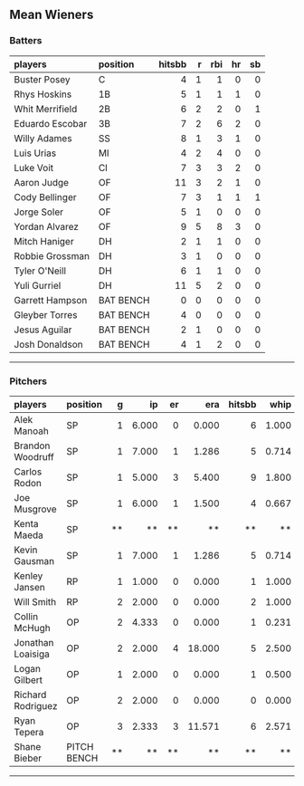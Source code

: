 ## Mean Wieners

### Batters

 
|players         |position  | hitsbb|  r| rbi| hr| sb| 
|:---------------|:---------|------:|--:|---:|--:|--:| 
|Buster Posey    |C         |      4|  1|   1|  0|  0| 
|Rhys Hoskins    |1B        |      5|  1|   1|  1|  0| 
|Whit Merrifield |2B        |      6|  2|   2|  0|  1| 
|Eduardo Escobar |3B        |      7|  2|   6|  2|  0| 
|Willy Adames    |SS        |      8|  1|   3|  1|  0| 
|Luis Urias      |MI        |      4|  2|   4|  0|  0| 
|Luke Voit       |CI        |      7|  3|   3|  2|  0| 
|Aaron Judge     |OF        |     11|  3|   2|  1|  0| 
|Cody Bellinger  |OF        |      7|  3|   1|  1|  1| 
|Jorge Soler     |OF        |      5|  1|   0|  0|  0| 
|Yordan Alvarez  |OF        |      9|  5|   8|  3|  0| 
|Mitch Haniger   |DH        |      2|  1|   1|  0|  0| 
|Robbie Grossman |DH        |      3|  1|   0|  0|  0| 
|Tyler O'Neill   |DH        |      6|  1|   1|  0|  0| 
|Yuli Gurriel    |DH        |     11|  5|   2|  0|  0| 
|Garrett Hampson |BAT BENCH |      0|  0|   0|  0|  0| 
|Gleyber Torres  |BAT BENCH |      4|  0|   0|  0|  0| 
|Jesus Aguilar   |BAT BENCH |      2|  1|   0|  0|  0| 
|Josh Donaldson  |BAT BENCH |      4|  1|   2|  0|  0| 

* * *

### Pitchers

 
|players           |position    |  g|    ip| er|    era| hitsbb|  whip| so|  w| sv| 
|:-----------------|:-----------|--:|-----:|--:|------:|------:|-----:|--:|--:|--:| 
|Alek Manoah       |SP          |  1| 6.000|  0|  0.000|      6| 1.000|  6|  0|  0| 
|Brandon Woodruff  |SP          |  1| 7.000|  1|  1.286|      5| 0.714|  9|  1|  0| 
|Carlos Rodon      |SP          |  1| 5.000|  3|  5.400|      9| 1.800|  8|  0|  0| 
|Joe Musgrove      |SP          |  1| 6.000|  1|  1.500|      4| 0.667|  5|  0|  0| 
|Kenta Maeda       |SP          | **|    **| **|     **|     **|    **| **| **| **| 
|Kevin Gausman     |SP          |  1| 7.000|  1|  1.286|      5| 0.714|  9|  0|  0| 
|Kenley Jansen     |RP          |  1| 1.000|  0|  0.000|      1| 1.000|  2|  0|  0| 
|Will Smith        |RP          |  2| 2.000|  0|  0.000|      2| 1.000|  2|  0|  2| 
|Collin McHugh     |OP          |  2| 4.333|  0|  0.000|      1| 0.231|  5|  1|  0| 
|Jonathan Loaisiga |OP          |  2| 2.000|  4| 18.000|      5| 2.500|  6|  0|  0| 
|Logan Gilbert     |OP          |  1| 2.000|  0|  0.000|      1| 0.500|  3|  0|  0| 
|Richard Rodriguez |OP          |  2| 2.000|  0|  0.000|      0| 0.000|  3|  0|  2| 
|Ryan Tepera       |OP          |  3| 2.333|  3| 11.571|      6| 2.571|  1|  0|  0| 
|Shane Bieber      |PITCH BENCH | **|    **| **|     **|     **|    **| **| **| **| 


* * *



